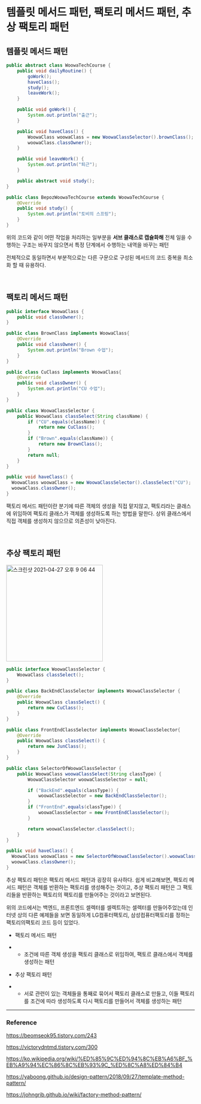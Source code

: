 # 템플릿 메서드 패턴, 팩토리 메서드 패턴, 추상 팩토리 패턴

## 템플릿 메서드 패턴

```java
public abstract class WoowaTechCourse {
    public void dailyRoutine() {
        goWork();
        haveClass();
        study();
        leaveWork();
    }

    public void goWork() {
        System.out.println("출근");
    }

    public void haveClass() {
        WoowaClass woowaClass = new WoowaClassSelector().brownClass();
        woowaClass.classOwner();
    }

    public void leaveWork() {
        System.out.println("퇴근");
    }

    public abstract void study();
}

public class BepozWoowaTechCourse extends WoowaTechCourse {
    @Override
    public void study() {
        System.out.println("토비의 스프링");
    }
}
```

위의 코드와 같이 어떤 작업을 처리하는 일부분을 **서브 클래스로 캡슐화해** 전체 일을 수행하는 구조는 바꾸지 않으면서 특정 단계에서 수행하는 내역을 바꾸는 패턴  

전체적으로 동일하면서 부분적으로는 다른 구문으로 구성된 메서드의 코드 중복을 최소화 할 때 유용하다.  

<br/>

## 팩토리 메서드 패턴

```java
public interface WoowaClass {
    public void classOwner();
}

public class BrownClass implements WoowaClass{
    @Override
    public void classOwner() {
        System.out.println("Brown 수업");
    }
}

public class CuClass implements WoowaClass{
    @Override
    public void classOwner() {
        System.out.println("CU 수업");
    }
}

public class WoowaClassSelector {
    public WoowaClass classSelect(String className) {
        if ("CU".equals(className)) {
            return new CuClass();
        }
        if ("Brown".equals(className)) {
            return new BrownClass();
        }
        return null;
    }
}

public void haveClass() {
  WoowaClass woowaClass = new WoowaClassSelector().classSelect("CU");
  woowaClass.classOwner();
}
```

팩토리 메서드 패턴이란 분기에 따른 객체의 생성을 직접 맡지않고, 팩토리라는 클래스에 위임하여 팩토리 클래스가 객체를 생성하도록 하는 방법을 말한다. 상위 클래스에서 직접 객체를 생성하지 않으므로 의존성이 낮아진다. 

<br/>

## 추상 팩토리 패턴

<img width="258" alt="스크린샷 2021-04-27 오후 9 06 44" src="https://user-images.githubusercontent.com/45073750/116238635-93b85500-a79c-11eb-8bc1-6606199999fd.png">

```java
public interface WoowaClassSelector {
    WoowaClass classSelect();
}

public class BackEndClassSelector implements WoowaClassSelector {
    @Override
    public WoowaClass classSelect() {
        return new CuClass();
    }
}

public class FrontEndClassSelector implements WoowaClassSelector{
    @Override
    public WoowaClass classSelect() {
        return new JunClass();
    }
}

public class SelectorOfWoowaClassSelector {
    public WoowaClass woowaClassSelect(String classType) {
        WoowaClassSelector woowaClassSelector = null;

        if ("BackEnd".equals(classType)) {
            woowaClassSelector = new BackEndClassSelector();
        }
        if ("FrontEnd".equals(classType)) {
            woowaClassSelector = new FrontEndClassSelector();
        }

        return woowaClassSelector.classSelect();
    }
}

public void haveClass() {
  WoowaClass woowaClass = new SelectorOfWoowaClassSelector().woowaClassSelect("BackEnd");
  woowaClass.classOwner();
}
```

추상 팩토리 패턴은 팩토리 메서드 패턴과 굉장히 유사하다. 쉽게 비교해보면, 팩토리 메서드 패턴은 객체를 반환하는 팩토리를 생성해주는 것이고, 추상 팩토리 패턴은 그 팩토리들을 반환하는 팩토리의 팩토리를 만들어주는 것이라고 보면된다.  

위의 코드에서는 백엔드, 프론트엔드 셀렉터를 셀렉트하는 셀렉터를 만들어주었는데 인터넷 상의 다른 예제들을 보면 동일하게 LG컴퓨터팩토리, 삼성컴퓨터팩토리를 정하는 팩토리의팩토리 코드 등이 있었다.  

- 팩토리 메서드 패턴

- - 조건에 따른 객체 생성을 팩토리 클래스로 위임하여, 팩토르 클래스에서 객체를 생성하는 패턴

- 추상 팩토리 패턴

- - 서로 관련이 있는 객체들을 통째로 묶어서 팩토리 클래스로 만들고, 이들 팩토리를 조건에 따라 생성하도록 다시 팩토리를 만들어서 객체를 생성하는 패턴

***

### Reference

https://beomseok95.tistory.com/243  

https://victorydntmd.tistory.com/300  

https://ko.wikipedia.org/wiki/%ED%85%9C%ED%94%8C%EB%A6%BF_%EB%A9%94%EC%86%8C%EB%93%9C_%ED%8C%A8%ED%84%B4  

https://yaboong.github.io/design-pattern/2018/09/27/template-method-pattern/  

https://johngrib.github.io/wiki/factory-method-pattern/